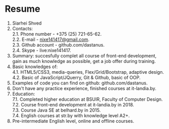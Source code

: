 ﻿# Resume  
1. Siarhei Shved  
2. Contacts:    
  2.1. Phone number - +375 (25) 721-65-62.    
  2.2. E-mail - nixe141417@gmail.com.    
  2.3. Github account - github.com/dastanus.    
  2.4. Skype - live:nixe141417.
3. Summary: succesfully complet all course of front-end development, gain as much knowledge as possible, get a job offer during training. 
4. Basic knowledges of:    
  4.1. HTML5/CSS3, media-queries, Flex/Grid/Bootstrap, adaptive design.    
  4.2. Basic of JavaScript/JQuerry, Git & Github, basic of OOP.
5. Examples of code you can find on github: github.com/dastanus.  
6. Don't have any practice experience, finished courses at it-landia.by.  
7. Education:    
  7.1. Completed higher education at BSUIR, Faculty of Computer Design.    
  7.2. Course front-end development at it-landia.by in 2018.    
  7.3. Course Java SE at belhard.by in 2015.    
  7.4. English courses at str.by with knowledge level A2+.  
8. Pre-intermediate English level, online and offline courses.
